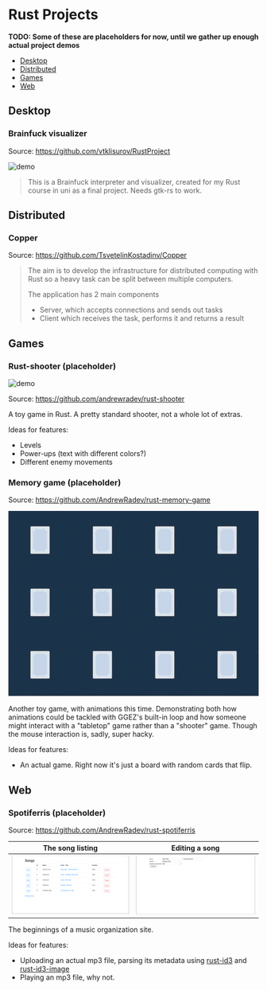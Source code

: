 # Rust Projects

**TODO: Some of these are placeholders for now, until we gather up enough actual project demos**

- [Desktop](#desktop)
- [Distributed](#distributed)
- [Games](#games)
- [Web](#web)

## Desktop

### Brainfuck visualizer

Source: https://github.com/vtklisurov/RustProject

![demo](./demos/brainfuck-visualizer/demo.gif)

> This is a Brainfuck interpreter and visualizer, created for my Rust course in uni as a final project. Needs gtk-rs to work.

## Distributed

### Copper

Source: https://github.com/TsvetelinKostadinv/Copper

> The aim is to develop the infrastructure for distributed computing with Rust so a heavy task can be split between multiple computers.
>
> The application has 2 main components
>
> - Server, which accepts connections and sends out tasks
> - Client which receives the task, performs it and returns a result

## Games

### Rust-shooter (placeholder)

![demo](./demos/rust-shooter/demo.gif)

Source: https://github.com/andrewradev/rust-shooter

A toy game in Rust. A pretty standard shooter, not a whole lot of extras.

Ideas for features:

- Levels
- Power-ups (text with different colors?)
- Different enemy movements

### Memory game (placeholder)

Source: https://github.com/AndrewRadev/rust-memory-game

![demo](./demos/rust-memory-game/demo.gif)

Another toy game, with animations this time. Demonstrating both how animations could be tackled with GGEZ's built-in loop and how someone might interact with a "tabletop" game rather than a "shooter" game. Though the mouse interaction is, sadly, super hacky.

Ideas for features:

- An actual game. Right now it's just a board with random cards that flip.

## Web

### Spotiferris (placeholder)

Source: https://github.com/AndrewRadev/rust-spotiferris

| The song listing                                      | Editing a song                                        |
| --                                                    | --                                                    |
| ![demo image 1](./demos/rust-spotiferris/image_1.png) | ![demo image 2](./demos/rust-spotiferris/image_2.png) |

The beginnings of a music organization site.

Ideas for features:

- Uploading an actual mp3 file, parsing its metadata using [rust-id3](https://github.com/polyfloyd/rust-id3) and [rust-id3-image](https://github.com/andrewradev/id3-image)
- Playing an mp3 file, why not.
